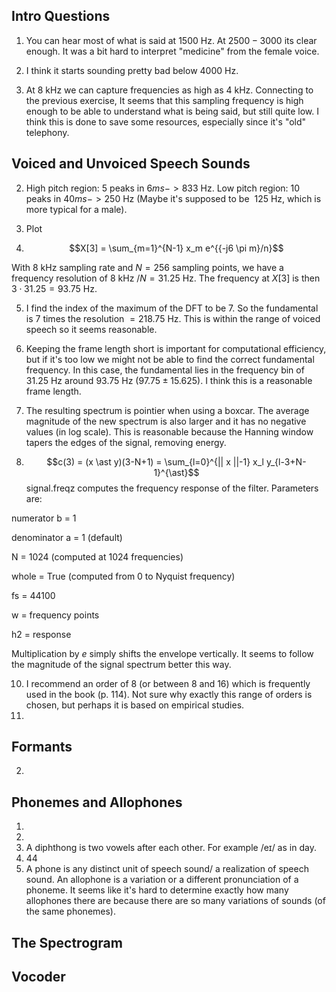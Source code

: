 
## Intro Questions
1. You can hear most of what is said at $1500$ Hz. At $2500-3000$ its clear enough. It was a bit hard to interpret "medicine" from the female voice. 

2. I think it starts sounding pretty bad below $4000$ Hz.

3. At $8$ kHz we can capture frequencies as high as $4$ kHz. Connecting to the previous exercise, It seems that this sampling frequency is high enough to be able to understand what is being said, but still quite low. I think this is done to save some resources, especially since it's "old" telephony.

## Voiced and Unvoiced Speech Sounds
2. High pitch region: $5$ peaks in $6ms -> 833$ Hz. Low pitch region: $10$ peaks in $40ms -> 250$ Hz (Maybe it's supposed to be $~125$ Hz, which is more typical for a male).

3. Plot

4. $$X[3] = \sum_{m=1}^{N-1} x_m e^{{-j6 \pi m}/n}$$

With 8 kHz sampling rate and $N = 256$ sampling points, we have a frequency resolution of $8$ kHz $/N = 31.25$ Hz. The frequency at $X[3]$ is then $3 \cdot 31.25 = 93.75$ Hz.

5. I find the index of the maximum of the DFT to be $7$. So the fundamental is $7$ times the resolution $= 218.75$ Hz. This is within the range of voiced speech so it seems reasonable.

6. Keeping the frame length short is important for computational efficiency, but if it's too low we might not be able to find the correct fundamental frequency. In this case, the fundamental lies in the frequency bin of $31.25$ Hz around $93.75$ Hz ($97.75 \pm 15.625$). I think this is a reasonable frame length. 
7. The resulting spectrum is pointier when using a boxcar. The average magnitude of the new spectrum is also larger and it has no negative values (in log scale). This is reasonable because the Hanning window tapers the edges of the signal, removing energy.
  9. $$c(3) = (x \ast y)(3-N+1) = \sum_{l=0}^{|| x ||-1} x_l y_{l-3+N-1}^{\ast}$$
  signal.freqz computes the frequency response of the filter. Parameters are:

  numerator b = 1

  denominator a = 1 (default)

  N = 1024 (computed at 1024 frequencies)

  whole = True (computed from 0 to Nyquist frequency) 

  fs = 44100

  w = frequency points

  h2 = response

  Multiplication by $e$ simply shifts the envelope vertically. It seems to follow the magnitude of the signal spectrum better this way.

  10. I recommend an order of 8 (or between 8 and 16) which is frequently used in the book (p. 114). Not sure why exactly this range of orders is chosen, but perhaps it is based on empirical studies.
  11. 

## Formants
 
2.

## Phonemes and Allophones
1.
2.
3. A diphthong is two vowels after each other. For example /eɪ/ as in day. 
4. 44
5. A phone is any distinct unit of speech sound/ a realization of speech sound. An allophone is a variation or a different pronunciation of a phoneme. It seems like it's hard to determine exactly how many allophones there are because there are so many variations of sounds (of the same phonemes).

## The Spectrogram

## Vocoder
